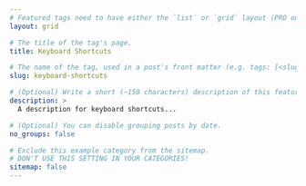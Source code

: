 ```yaml
---
# Featured tags need to have either the `list` or `grid` layout (PRO only).
layout: grid

# The title of the tag's page.
title: Keyboard Shortcuts

# The name of the tag, used in a post's front matter (e.g. tags: [<slug>]).
slug: keyboard-shortcuts

# (Optional) Write a short (~150 characters) description of this featured tag.
description: >
  A description for keyboard shortcuts...

# (Optional) You can disable grouping posts by date.
no_groups: false

# Exclude this example category from the sitemap.
# DON'T USE THIS SETTING IN YOUR CATEGORIES!
sitemap: false
---
```

